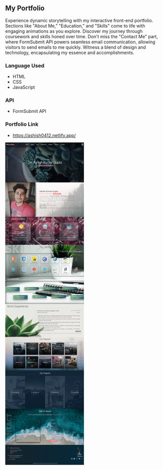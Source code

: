 ## My Portfolio

Experience dynamic storytelling with my interactive front-end portfolio. Sections like "About Me," "Education," and "Skills" come to life with engaging animations as you explore. Discover my journey through coursework and skills honed over time. Don't miss the "Contact Me" part, where FormSubmit API powers seamless email communication, allowing visitors to send emails to me quickly. Witness a blend of design and technology, encapsulating my essence and accomplishments.

### Language Used

- HTML
- CSS
- JavaScript

### API

- FormSubmit API

### Portfolio Link

- https://ashish0412.netlify.app/

![Project Screenshot](/Images/ss.png)
